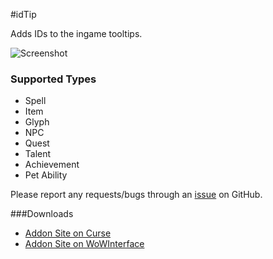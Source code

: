 #idTip

Adds IDs to the ingame tooltips.

![Screenshot](http://i.imgur.com/ngS3fc9.jpg)

### Supported Types
- Spell
- Item
- Glyph
- NPC
- Quest
- Talent
- Achievement
- Pet Ability

Please report any requests/bugs through an [issue](https://github.com/silverwind/idTip/issues/new) on GitHub.

###Downloads
- [Addon Site on Curse](http://www.curse.com/addons/wow/spellid)
- [Addon Site on WoWInterface](http://www.wowinterface.com/downloads/fileinfo.php?id=17033)
